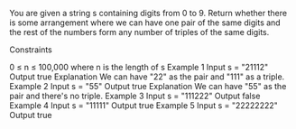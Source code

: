 You are given a string s containing digits from 0 to 9. Return whether there is some arrangement where we can have one pair of the same digits and the rest of the numbers form any number of triples of the same digits.

Constraints

0 ≤ n ≤ 100,000 where n is the length of s
Example 1
Input
s = "21112"
Output
true
Explanation
We can have "22" as the pair and "111" as a triple.
Example 2
Input
s = "55"
Output
true
Explanation
We can have "55" as the pair and there's no triple.
Example 3
Input
s = "111222"
Output
false
Example 4
Input
s = "11111"
Output
true
Example 5
Input
s = "22222222"
Output
true
